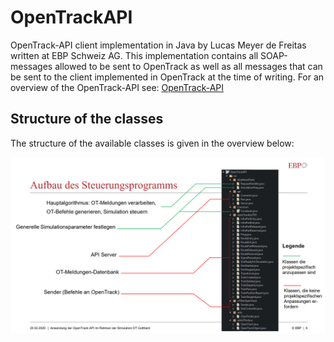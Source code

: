 # OpenTrackAPI
OpenTrack-API client implementation in Java by Lucas Meyer de Freitas written at EBP Schweiz AG. 
This implementation contains all SOAP-messages allowed to be sent to OpenTrack as well as all messages that can be sent
to the client implemented in OpenTrack at the time of writing. For an overview of the OpenTrack-API see: 
[OpenTrack-API](http://www.opentrack.ch/opentrack/opentrack_e/api/opentrack_api_e.html)


## Structure of the classes
The structure of the available classes is given in the overview below: 

![ImageInfo](https://github.com/mflucas/OpenTrackAPI/blob/master/Images/Structure.PNG)

###
